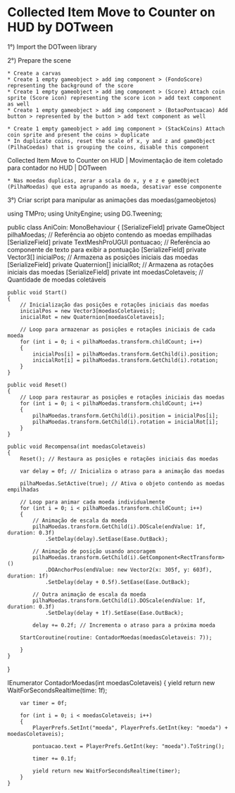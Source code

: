 # Collected Item Move to Counter on HUD by DOTween 
 

1°) Import the DOTween library

2°) Prepare the scene

	* Create a carvas
	* Create 1 empty gameobject > add img component > (FondoScore) representing the background of the score
	* Create 1 empty gameobject > add img component > (Score) Attach coin sprite (Score icon) representing the score icon > add text component as well
	* Create 1 empty gameobject > add img component > (BotaoPontuacao) Add button > represented by the button > add text component as well

	* Create 1 empty gameobject > add img component > (StackCoins) Attach coin sprite and present the coins > duplicate 
	* In duplicate coins, reset the scale of x, y and z and gameObject (PilhaCoedas) that is grouping the coins, disable this component 

 Collected Item Move to Counter on HUD | Movimentação de item coletado para contador no HUD | DOTween

	* Nas moedas duplicas, zerar a scala do x, y e z e gameObject (PilhaMoedas) que esta agrupando as moeda, desativar esse componente 


3°) Criar script para manipular as animações das moedas(gameobjetos)
	
using TMPro;
using UnityEngine;
using DG.Tweening;


public class AniCoin: MonoBehaviour
{
    [SerializeField] private GameObject pilhaMoedas; // Referência ao objeto contendo as moedas empilhadas
    [SerializeField] private TextMeshProUGUI pontuacao; // Referência ao componente de texto para exibir a pontuação
    [SerializeField] private Vector3[] inicialPos; // Armazena as posições iniciais das moedas
    [SerializeField] private Quaternion[] inicialRot; // Armazena as rotações iniciais das moedas
    [SerializeField] private int moedasColetaveis; // Quantidade de moedas coletáveis

    public void Start()
    {
        // Inicialização das posições e rotações iniciais das moedas
        inicialPos = new Vector3[moedasColetaveis];
        inicialRot = new Quaternion[moedasColetaveis];

        // Loop para armazenar as posições e rotações iniciais de cada moeda
        for (int i = 0; i < pilhaMoedas.transform.childCount; i++)
        {
            inicialPos[i] = pilhaMoedas.transform.GetChild(i).position;
            inicialRot[i] = pilhaMoedas.transform.GetChild(i).rotation;
        }
    }

    public void Reset()
    {
        // Loop para restaurar as posições e rotações iniciais das moedas
        for (int i = 0; i < pilhaMoedas.transform.childCount; i++)
        {
            pilhaMoedas.transform.GetChild(i).position = inicialPos[i];
            pilhaMoedas.transform.GetChild(i).rotation = inicialRot[i];
        }
    }

    public void Recompensa(int moedasColetaveis)
    {
        Reset(); // Restaura as posições e rotações iniciais das moedas

        var delay = 0f; // Inicializa o atraso para a animação das moedas

        pilhaMoedas.SetActive(true); // Ativa o objeto contendo as moedas empilhadas

        // Loop para animar cada moeda individualmente
        for (int i = 0; i < pilhaMoedas.transform.childCount; i++)
        {
            // Animação de escala da moeda
            pilhaMoedas.transform.GetChild(i).DOScale(endValue: 1f, duration: 0.3f)
                .SetDelay(delay).SetEase(Ease.OutBack);

            // Animação de posição usando ancoragem
            pilhaMoedas.transform.GetChild(i).GetComponent<RectTransform>()
                .DOAnchorPos(endValue: new Vector2(x: 305f, y: 603f), duration: 1f)
                .SetDelay(delay + 0.5f).SetEase(Ease.OutBack);

            // Outra animação de escala da moeda
            pilhaMoedas.transform.GetChild(i).DOScale(endValue: 1f, duration: 0.3f)
                .SetDelay(delay + 1f).SetEase(Ease.OutBack);

            delay += 0.2f; // Incrementa o atraso para a próxima moeda
	
	    StartCoroutine(routine: ContadorMoedas(moedasColetaveis: 7));
		
        }
    }
}



IEnumerator ContadorMoedas(int moedasColetaveis)
    {
        yield return new WaitForSecondsRealtime(time: 1f);

        var timer = 0f;

        for (int i = 0; i < moedasColetaveis; i++)
        {
            PlayerPrefs.SetInt("moeda", PlayerPrefs.GetInt(key: "moeda") + moedasColetaveis);

            pontuacao.text = PlayerPrefs.GetInt(key: "moeda").ToString();

            timer += 0.1f;

            yield return new WaitForSecondsRealtime(timer);
        }
    }
 
 
 
 
  
